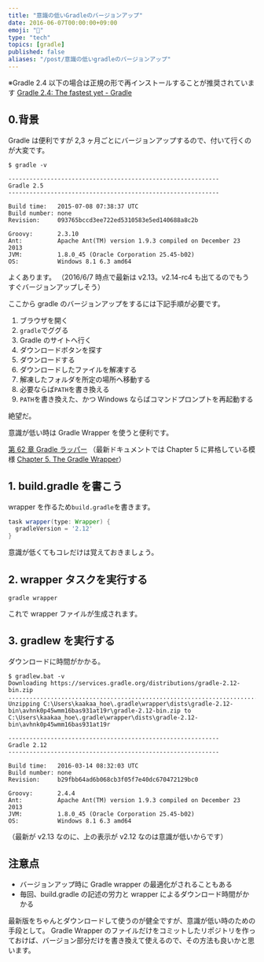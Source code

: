 ```yaml
---
title: "意識の低いGradleのバージョンアップ"
date: 2016-06-07T00:00:00+09:00
emoji: "📣"
type: "tech"
topics: [gradle]
published: false
aliases: "/post/意識の低いgradleのバージョンアップ"
---
```


※Gradle 2.4 以下の場合は正規の形で再インストールすることが推奨されています
[Gradle 2.4: The fastest yet - Gradle](https://gradle.org/blog/gradle-2-4-the-fastest-yet/)

## 0.背景

Gradle は便利ですが 2,3 ヶ月ごとにバージョンアップするので、付いて行くのが大変です。

```
$ gradle -v

------------------------------------------------------------
Gradle 2.5
------------------------------------------------------------

Build time:   2015-07-08 07:38:37 UTC
Build number: none
Revision:     093765bccd3ee722ed5310583e5ed140688a8c2b

Groovy:       2.3.10
Ant:          Apache Ant(TM) version 1.9.3 compiled on December 23 2013
JVM:          1.8.0_45 (Oracle Corporation 25.45-b02)
OS:           Windows 8.1 6.3 amd64
```

よくあります。
（2016/6/7 時点で最新は v2.13。v2.14-rc4 も出てるのでもうすぐバージョンアップしそう）

ここから gradle のバージョンアップをするには下記手順が必要です。

1. ブラウザを開く
2. `gradle`でググる
3. Gradle のサイトへ行く
4. ダウンロードボタンを探す
5. ダウンロードする
6. ダウンロードしたファイルを解凍する
7. 解凍したフォルダを所定の場所へ移動する
8. 必要ならば`PATH`を書き換える
9. `PATH`を書き換えた、かつ Windows ならばコマンドプロンプトを再起動する

絶望だ。

意識が低い時は Gradle Wrapper を使うと便利です。

[第 62 章 Gradle ラッパー](http://gradle.monochromeroad.com/docs/userguide/gradle_wrapper.html)
（最新ドキュメントでは Chapter 5 に昇格している模様 [Chapter 5. The Gradle Wrapper](https://docs.gradle.org/current/userguide/gradle_wrapper.html)）

## 1. build.gradle を書こう

wrapper を作るため`build.gradle`を書きます。

```groovy
task wrapper(type: Wrapper) {
  gradleVersion = '2.12'
}
```

意識が低くてもコレだけは覚えておきましょう。

## 2. wrapper タスクを実行する

```
gradle wrapper
```

これで wrapper ファイルが生成されます。

## 3. gradlew を実行する

ダウンロードに時間がかかる。

```
$ gradlew.bat -v
Downloading https://services.gradle.org/distributions/gradle-2.12-bin.zip
............................................................................................................................................................................................................................................................................................................................................................................................................................................................................................................................................................................................................................................................................................................................................................................................................................................................................................................................................................................................................................................................................................................................................................................................................................................................................................................................................................................................................................................................................................................................................................................................................................................................................................................................................................................................................................................................................................................................................................................................................................................................................................................................................................................................................................................................................................................................................................................................................................................
Unzipping C:\Users\kaakaa_hoe\.gradle\wrapper\dists\gradle-2.12-bin\avhnk0p45wmm16bas931at19r\gradle-2.12-bin.zip to C:\Users\kaakaa_hoe\.gradle\wrapper\dists\gradle-2.12-bin\avhnk0p45wmm16bas931at19r

------------------------------------------------------------
Gradle 2.12
------------------------------------------------------------

Build time:   2016-03-14 08:32:03 UTC
Build number: none
Revision:     b29fbb64ad6b068cb3f05f7e40dc670472129bc0

Groovy:       2.4.4
Ant:          Apache Ant(TM) version 1.9.3 compiled on December 23 2013
JVM:          1.8.0_45 (Oracle Corporation 25.45-b02)
OS:           Windows 8.1 6.3 amd64
```

（最新が v2.13 なのに、上の表示が v2.12 なのは意識が低いからです）

## 注意点

- バージョンアップ時に Gradle wrapper の最適化がされることもある
- 毎回、build.gradle の記述の労力と wrapper によるダウンロード時間がかかる

最新版をちゃんとダウンロードして使うのが健全ですが、意識が低い時のための手段として。
Gradle Wrapper のファイルだけをコミットしたリポジトリを作っておけば、バージョン部分だけを書き換えて使えるので、その方法も良いかと思います。
